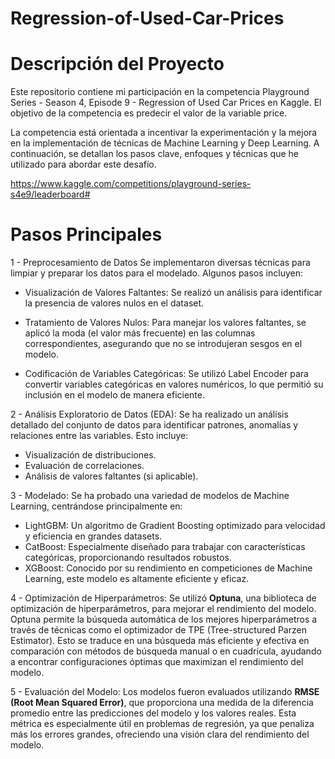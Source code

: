 # Regression-of-Used-Car-Prices

# Descripción del Proyecto
Este repositorio contiene mi participación en la competencia Playground Series - Season 4, Episode 9 - Regression of Used Car Prices en Kaggle. El objetivo de la competencia es predecir el valor de la variable price. 

La competencia está orientada a incentivar la experimentación y la mejora en la implementación de técnicas de Machine Learning y Deep Learning. A continuación, se detallan los pasos clave, enfoques y técnicas que he utilizado para abordar este desafío.

https://www.kaggle.com/competitions/playground-series-s4e9/leaderboard#

# Pasos Principales

1 - Preprocesamiento de Datos
Se implementaron diversas técnicas para limpiar y preparar los datos para el modelado. Algunos pasos incluyen:

- Visualización de Valores Faltantes: Se realizó un análisis para identificar la presencia de valores nulos en el dataset.

- Tratamiento de Valores Nulos: Para manejar los valores faltantes, se aplicó la moda (el valor más frecuente) en las columnas correspondientes, asegurando que no se introdujeran sesgos en el modelo.

- Codificación de Variables Categóricas: Se utilizó Label Encoder para convertir variables categóricas en valores numéricos, lo que permitió su inclusión en el modelo de manera eficiente.


2 - Análisis Exploratorio de Datos (EDA): Se ha realizado un análisis detallado del conjunto de datos para identificar patrones, anomalías y relaciones entre las variables. Esto incluye:

- Visualización de distribuciones.
- Evaluación de correlaciones.
- Análisis de valores faltantes (si aplicable).

3 - Modelado: Se ha probado una variedad de modelos de Machine Learning, centrándose principalmente en:

- LightGBM: Un algoritmo de Gradient Boosting optimizado para velocidad y eficiencia en grandes datasets.
- CatBoost: Especialmente diseñado para trabajar con características categóricas, proporcionando resultados robustos.
- XGBoost: Conocido por su rendimiento en competiciones de Machine Learning, este modelo es altamente eficiente y eficaz.

4 - Optimización de Hiperparámetros: Se utilizó **Optuna**, una biblioteca de optimización de hiperparámetros, para mejorar el rendimiento del modelo. Optuna permite la búsqueda automática de los mejores hiperparámetros a través de técnicas como el optimizador de TPE (Tree-structured Parzen Estimator). Esto se traduce en una búsqueda más eficiente y efectiva en comparación con métodos de búsqueda manual o en cuadrícula, ayudando a encontrar configuraciones óptimas que maximizan el rendimiento del modelo.

5 - Evaluación del Modelo: Los modelos fueron evaluados utilizando **RMSE (Root Mean Squared Error)**, que proporciona una medida de la diferencia promedio entre las predicciones del modelo y los valores reales. Esta métrica es especialmente útil en problemas de regresión, ya que penaliza más los errores grandes, ofreciendo una visión clara del rendimiento del modelo.

